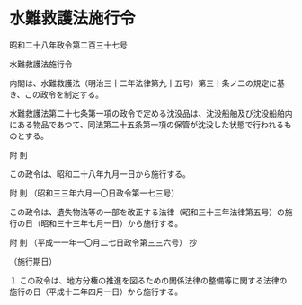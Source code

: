# 水難救護法施行令

昭和二十八年政令第二百三十七号

水難救護法施行令

内閣は、水難救護法（明治三十二年法律第九十五号）第三十条ノ二の規定に基き、この政令を制定する。

水難救護法第二十七条第一項の政令で定める沈没品は、沈没船舶及び沈没船舶内にある物品であつて、同法第二十五条第一項の保管が沈没した状態で行われるものとする。

附 則

この政令は、昭和二十八年九月一日から施行する。

附 則 （昭和三三年六月一〇日政令第一七三号）

この政令は、遺失物法等の一部を改正する法律（昭和三十三年法律第五号）の施行の日（昭和三十三年七月一日）から施行する。

附 則 （平成一一年一〇月二七日政令第三三六号） 抄

（施行期日）

１ この政令は、地方分権の推進を図るための関係法律の整備等に関する法律の施行の日（平成十二年四月一日）から施行する。
